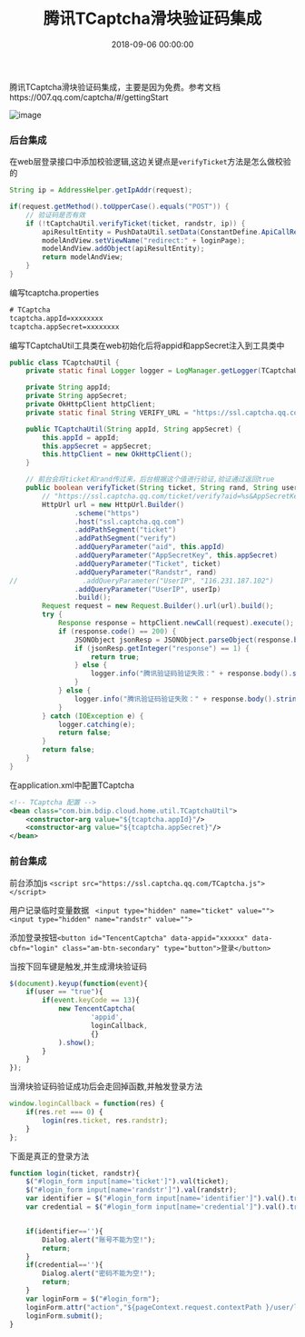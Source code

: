 ﻿---
layout: post
title: 腾讯TCaptcha滑块验证码集成
date: 2018-09-06 00:00:00
categories: 后端
---
腾讯TCaptcha滑块验证码集成，主要是因为免费。参考文档https://007.qq.com/captcha/#/gettingStart

![image](zyhuploaderror123)

### 后台集成

在web层登录接口中添加校验逻辑,这边关键点是``verifyTicket``方法是怎么做校验的

```java
String ip = AddressHelper.getIpAddr(request);

if(request.getMethod().toUpperCase().equals("POST")) {
    // 验证码是否有效
    if (!tCaptchaUtil.verifyTicket(ticket, randstr, ip)) {
        apiResultEntity = PushDataUtil.setData(ConstantDefine.ApiCallResult_Code_17002, ConstantDefine.ApiCallResult_Code_17262, null);
        modelAndView.setViewName("redirect:" + loginPage);
        modelAndView.addObject(apiResultEntity);
        return modelAndView;
    }
}
```

编写tcaptcha.properties

```xml
# TCaptcha
tcaptcha.appId=xxxxxxxx
tcaptcha.appSecret=xxxxxxxx
```

编写TCaptchaUtil工具类在web初始化后将appid和appSecret注入到工具类中

```java
public class TCaptchaUtil {
    private static final Logger logger = LogManager.getLogger(TCaptchaUtil.class);

    private String appId;
    private String appSecret;
    private OkHttpClient httpClient;
    private static final String VERIFY_URL = "https://ssl.captcha.qq.com/ticket/verify?aid=%s&AppSecretKey=%s&Ticket=%s&Randstr=%s&UserIP=%s";

    public TCaptchaUtil(String appId, String appSecret) {
        this.appId = appId;
        this.appSecret = appSecret;
        this.httpClient = new OkHttpClient();
    }

	// 前台会将ticket和rand传过来，后台根据这个值进行验证,验证通过返回true
    public boolean verifyTicket(String ticket, String rand, String userIp) {
        // "https://ssl.captcha.qq.com/ticket/verify?aid=%s&AppSecretKey=%s&Ticket=%s&Randstr=%s&UserIP=%s";
        HttpUrl url = new HttpUrl.Builder()
                .scheme("https")
                .host("ssl.captcha.qq.com")
                .addPathSegment("ticket")
                .addPathSegment("verify")
                .addQueryParameter("aid", this.appId)
                .addQueryParameter("AppSecretKey", this.appSecret)
                .addQueryParameter("Ticket", ticket)
                .addQueryParameter("Randstr", rand)
//                .addQueryParameter("UserIP", "116.231.187.102")
                .addQueryParameter("UserIP", userIp)
                .build();
        Request request = new Request.Builder().url(url).build();
        try {
            Response response = httpClient.newCall(request).execute();
            if (response.code() == 200) {
                JSONObject jsonResp = JSONObject.parseObject(response.body().string());
                if (jsonResp.getInteger("response") == 1) {
                    return true;
                } else {
                    logger.info("腾讯验证码验证失败：" + response.body().string());
                }
            } else {
                logger.info("腾讯验证码验证失败：" + response.body().string());
            }
        } catch (IOException e) {
            logger.catching(e);
            return false;
        }
        return false;
    }
}
```

在application.xml中配置TCaptcha

```xml
<!-- TCaptcha 配置 -->
<bean class="com.bim.bdip.cloud.home.util.TCaptchaUtil">
    <constructor-arg value="${tcaptcha.appId}"/>
    <constructor-arg value="${tcaptcha.appSecret}"/>
</bean>
```




### 前台集成

前台添加js ``<script src="https://ssl.captcha.qq.com/TCaptcha.js"></script>``

用户记录临时变量数据
`` <input type="hidden" name="ticket" value="">``
``<input type="hidden" name="randstr" value="">``

添加登录按钮``<button id="TencentCaptcha" data-appid="xxxxxx" data-cbfn="login" class="am-btn-secondary" type="button">登录</button>``

当按下回车键是触发,并生成滑块验证码

```javascript
$(document).keyup(function(event){
    if(user == "true"){
        if(event.keyCode == 13){
            new TencentCaptcha(
                    'appid',
                    loginCallback,
                    {}
            ).show();
        }
    }
});
```

当滑块验证码验证成功后会走回掉函数,并触发登录方法

```javascript
window.loginCallback = function(res) {
    if(res.ret === 0) {
    	login(res.ticket, res.randstr);
    }
};
```

下面是真正的登录方法

```javascript
function login(ticket, randstr){
    $("#login_form input[name='ticket']").val(ticket);
    $("#login_form input[name='randstr']").val(randstr);
    var identifier = $("#login_form input[name='identifier']").val().trim();
    var credential = $("#login_form input[name='credential']").val().trim();


    if(identifier==''){
        Dialog.alert("账号不能为空!");
        return;
    }
    if(credential==''){
        Dialog.alert("密码不能为空!");
        return;
    }
    var loginForm = $("#login_form");
    loginForm.attr("action","${pageContext.request.contextPath }/user/login");
    loginForm.submit();
}
```